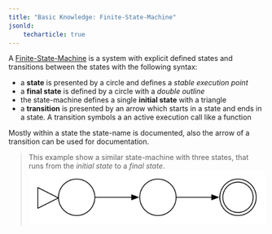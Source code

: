 ```yaml
---
title: "Basic Knowledge: Finite-State-Machine"
jsonld:
    techarticle: true
---
```

A [Finite-State-Machine](https://en.wikipedia.org/wiki/Finite-state_machine) is a system with explicit defined states and transitions between the states with the following syntax:

* a __state__ is presented by a circle and defines a _stable execution point_
* a __final state__ is defined by a circle with a _double outline_
* the state-machine defines a single __initial state__ with a triangle
* a __transition__ is presented by an arrow which starts in a state and ends in a state. A transition symbols a an active execution call like a function

Mostly within a state the state-name is documented, also the arrow of a transition can be used for documentation.

> This example show a similar state-machine with three states, that runs from the _initial state_ to a _final state_.
> ![fsmagent](/images/fsm1.svg#centering)
